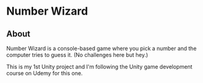 # Number Wizard

## About
Number Wizard is a console-based game where you pick a number and the computer 
tries to guess it. (No challenges here but hey.)

This is my 1st Unity project and I'm following the Unity game development 
course on Udemy for this one. 

